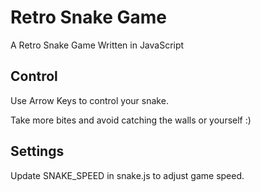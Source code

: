 # Retro Snake Game
A Retro Snake Game Written in JavaScript

## Control
Use Arrow Keys to control your snake.

Take more bites and avoid catching the walls or yourself :)

## Settings
Update SNAKE_SPEED in snake.js to adjust game speed.
